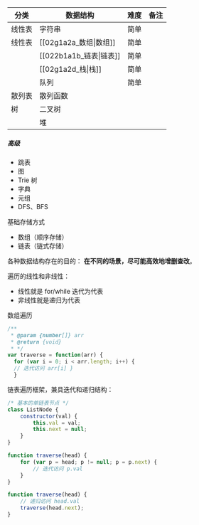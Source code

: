 
| 分类 | 数据结构 | 难度 | 备注 |
| -- | -- | -- | -- |
| 线性表| 字符串 |简单 | | 
| 线性表| [[02g1a2a_数组\|数组]] |简单 | | 
| |  [[022b1a1b_链表\|链表]] | 简单 | |
| |[[02g1a2d_栈\|栈]] | 简单 | | 
| |  队列 | 简单 | | 
|散列表 | 散列函数  | | | 
| 树|  二叉树 | | | 
| |   堆 | | | 

##### 高级
- 跳表
- 图
- Trie 树
- 字典
- 元组
- DFS、BFS

基础存储方式
- 数组（顺序存储）
- 链表（链式存储）

各种数据结构存在的目的：
**在不同的场景，尽可能高效地增删查改**。


遍历的线性和非线性：
- 线性就是 for/while 迭代为代表
- 非线性就是递归为代表

数组遍历
```js
/** 
 * @param {number[]} arr 
 * @return {void} 
 * */
var traverse = function(arr) { 
  for (var i = 0; i < arr.length; i++) { 
  // 迭代访问 arr[i] } 
  }
```

链表遍历框架，兼具迭代和递归结构：
```js
/* 基本的单链表节点 */
class ListNode {
    constructor(val) {
        this.val = val;
        this.next = null;
    }
}

function traverse(head) {
    for (var p = head; p != null; p = p.next) {
        // 迭代访问 p.val
    }
}

function traverse(head) {
    // 递归访问 head.val
    traverse(head.next);
}
```